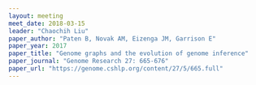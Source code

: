 ```yaml
---
layout: meeting
meet_date: 2018-03-15
leader: "Chaochih Liu"
paper_author: "Paten B, Novak AM, Eizenga JM, Garrison E"
paper_year: 2017
paper_title: "Genome graphs and the evolution of genome inference"
paper_journal: "Genome Research 27: 665-676"
paper_url: "https://genome.cshlp.org/content/27/5/665.full"
---
```

